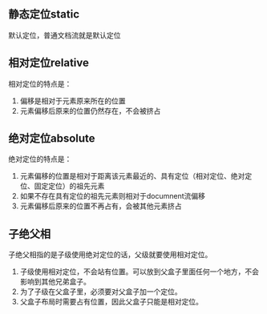 ## 静态定位static
默认定位，普通文档流就是默认定位
## 相对定位relative
相对定位的特点是：
1. 偏移是相对于元素原来所在的位置
2. 元素偏移后原来的位置仍然存在，不会被挤占
## 绝对定位absolute
绝对定位的特点是：
1. 元素偏移的位置是相对于距离该元素最近的、具有定位（相对定位、绝对定位、固定定位）的祖先元素
2. 如果不存在具有定位的祖先元素则相对于documnent流偏移
3. 元素偏移后原来的位置不再占有，会被其他元素挤占
## 子绝父相
子绝父相指的是子级使用绝对定位的话，父级就要使用相对定位。
1. 子级使用相对定位，不会站有位置。可以放到父盒子里面任何一个地方，不会影响到其他兄弟盒子。
2. 为了子级在父盒子里，必须要对父盒子加一个定位。
3. 父盒子布局时需要占有位置，因此父盒子只能是相对定位。
